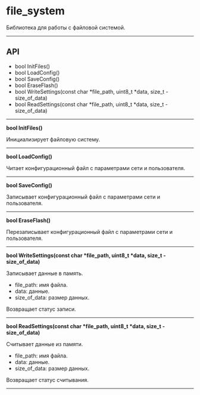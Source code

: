 # file_system

Библиотека для работы с файловой системой.

***

## API

- bool InitFiles()
- bool LoadConfig()
- bool SaveConfig()
- bool EraseFlash()
- bool WriteSettings(const char *file_path, uint8_t *data, size_t - size_of_data)
- bool ReadSettings(const char *file_path, uint8_t *data, size_t - size_of_data)

***

**bool InitFiles()**

Инициализирует файловую систему.

***

**bool LoadConfig()**

Читает конфигурационный файл с параметрами сети и пользователя.

***

**bool SaveConfig()**

Записывает конфигурационный файл с параметрами сети и пользователя.

***

**bool EraseFlash()**

Перезаписывает конфигурационный файл с параметрами сети и пользователя.

***

**bool WriteSettings(const char \*file_path, uint8_t \*data, size_t - size_of_data)**

Записывает данные в память.

- file_path: имя файла.
- data: данные.
- size_of_data: размер данных.

Возвращает статус записи.

***

**bool ReadSettings(const char \*file_path, uint8_t \*data, size_t - size_of_data)**

Считывает данные из памяти.

- file_path: имя файла.
- data: данные.
- size_of_data: размер данных.

Возвращает статус считывания.

***
